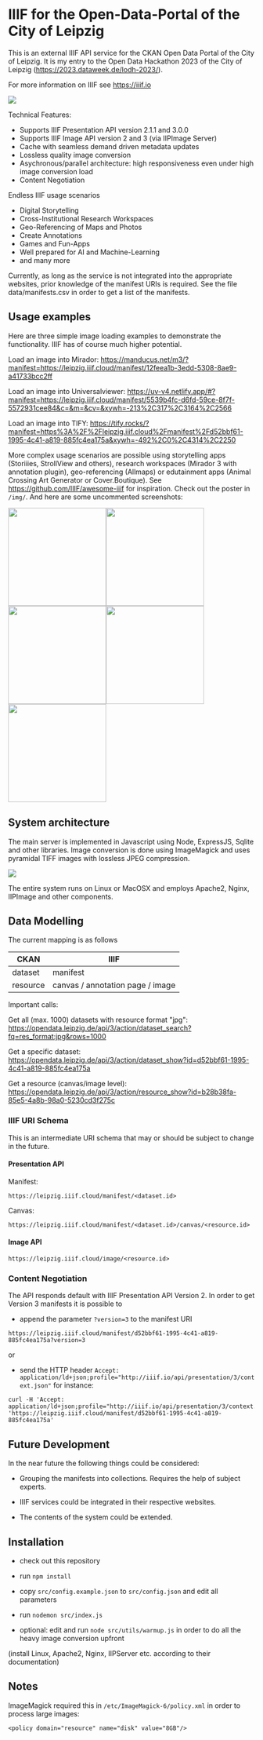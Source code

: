 # IIIF for the Open-Data-Portal of the City of Leipzig

This is an external IIIF API service for the CKAN Open Data Portal of the City of Leipzig. It is my entry to the Open Data Hackathon 2023 of the City of Leipzig (https://2023.dataweek.de/lodh-2023/).

For more information on IIIF see https://iiif.io

<img src="img/iiif-leipzig-social.png" />

Technical Features:
* Supports IIIF Presentation API version 2.1.1 and 3.0.0
* Supports IIIF Image API version 2 and 3 (via IIPImage Server)
* Cache with seamless demand driven metadata updates
* Lossless quality image conversion
* Asychronous/parallel architecture: high responsiveness even under high image conversion load
* Content Negotiation

Endless IIIF usage scenarios
* Digital Storytelling
* Cross-Institutional Research Workspaces
* Geo-Referencing of Maps and Photos
* Create Annotations
* Games and Fun-Apps
* Well prepared for AI and Machine-Learning
* and many more

Currently, as long as the service is not integrated into the appropriate websites, prior knowledge of the manifest URIs is required. See the file data/manifests.csv in order to get a list of the manifests.

## Usage examples

Here are three simple image loading examples to demonstrate the functionality. IIIF has of course much higher potential.

Load an image into Mirador:
https://manducus.net/m3/?manifest=https://leipzig.iiif.cloud/manifest/12feea1b-3edd-5308-8ae9-a41733bcc2ff

Load an image into Universalviewer:
https://uv-v4.netlify.app/#?manifest=https://leipzig.iiif.cloud/manifest/5539b4fc-d6fd-59ce-8f7f-5572931cee84&c=&m=&cv=&xywh=-213%2C317%2C3164%2C2566

Load an image into TIFY:
https://tify.rocks/?manifest=https%3A%2F%2Fleipzig.iiif.cloud%2Fmanifest%2Fd52bbf61-1995-4c41-a819-885fc4ea175a&xywh=-492%2C0%2C4314%2C2250

More complex usage scenarios are possible using storytelling apps (Storiiies, StrollView and others), research workspaces (Mirador 3 with annotation plugin), geo-referencing (Allmaps) or edutainment apps (Animal Crossing Art Generator or Cover.Boutique). See https://github.com/IIIF/awesome-iiif for inspiration. Check out the poster in ```/img/```. And here are some uncommented screenshots:

<img src="img/screenshot-allmaps.png" height="200" /><img src="img/screenshot-animalcrossing.png" height="200" /><img src="img/screenshot-coverboutiqe.png" height="200" /><img src="img/screenshot-mirador2.png" height="200" /><img src="img/screenshot-strollview.png" height="200" />

## System architecture

The main server is implemented in Javascript using Node, ExpressJS, Sqlite and other libraries. Image conversion is done using ImageMagick and uses pyramidal TIFF images with lossless JPEG compression.

<img src="img/systemarchitecture.png" />

The entire system runs on Linux or MacOSX and employs Apache2, Nginx, IIPImage and other components.

## Data Modelling

The current mapping is as follows

| CKAN | IIIF |
| ---- | ---- |
| dataset | manifest |
| resource | canvas / annotation page / image |

Important calls:

Get all (max. 1000) datasets with resource format "jpg":
https://opendata.leipzig.de/api/3/action/dataset_search?fq=res_format:jpg&rows=1000

Get a specific dataset:
https://opendata.leipzig.de/api/3/action/dataset_show?id=d52bbf61-1995-4c41-a819-885fc4ea175a

Get a resource (canvas/image level):
https://opendata.leipzig.de/api/3/action/resource_show?id=b28b38fa-85e5-4a8b-98a0-5230cd3f275c

### IIIF URI Schema

This is an intermediate URI schema that may or should be subject to change in the future.

#### Presentation API

Manifest:

```https://leipzig.iiif.cloud/manifest/<dataset.id>```

Canvas:

```https://leipzig.iiif.cloud/manifest/<dataset.id>/canvas/<resource.id>```

#### Image API

```https://leipzig.iiif.cloud/image/<resource.id>```

### Content Negotiation

The API responds default with IIIF Presentation API Version 2. In order to get Version 3 manifests it is possible to

* append the parameter ```?version=3``` to the manifest URI
```
https://leipzig.iiif.cloud/manifest/d52bbf61-1995-4c41-a819-885fc4ea175a?version=3
```
or

* send the HTTP header ```Accept: application/ld+json;profile="http://iiif.io/api/presentation/3/context.json"``` for instance:

```
curl -H 'Accept: application/ld+json;profile="http://iiif.io/api/presentation/3/context.json"' 'https://leipzig.iiif.cloud/manifest/d52bbf61-1995-4c41-a819-885fc4ea175a'
```

## Future Development

In the near future the following things could be considered:

* Grouping the manifests into collections. Requires the help of subject experts.

* IIIF services could be integrated in their respective websites.

* The contents of the system could be extended.

## Installation

* check out this repository

* run ```npm install```

* copy ```src/config.example.json``` to ```src/config.json``` and edit all parameters

* run ```nodemon src/index.js```

* optional: edit and run ```node src/utils/warmup.js``` in order to do all the heavy image conversion upfront

(install Linux, Apache2, Nginx, IIPServer etc. according to their documentation)

## Notes

ImageMagick required this in ```/etc/ImageMagick-6/policy.xml``` in order to process large images:
```
<policy domain="resource" name="disk" value="8GB"/>
```
